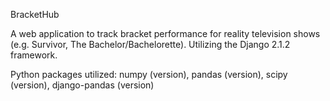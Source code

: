 BracketHub

A web application to track bracket performance for reality television shows (e.g. Survivor, The Bachelor/Bachelorette). Utilizing the Django 2.1.2 framework.

Python packages utilized: numpy (version), pandas (version), scipy (version), django-pandas (version)
